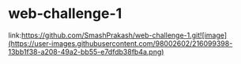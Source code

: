 # web-challenge-1
link:https://github.com/SmashPrakash/web-challenge-1.git![image](https://user-images.githubusercontent.com/98002602/216099398-13bb1f38-a208-49a2-bb55-e7dfdb38fb4a.png)

